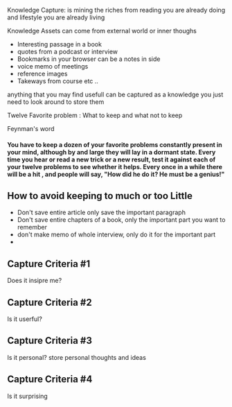 


Knowledge Capture: is mining the riches from reading you are already doing and lifestyle you are already living 

Knowledge Assets can come from external world or inner thoughs 

* Interesting passage in a book 
* quotes from a podcast or interview 
* Bookmarks in your browser can be a notes in side 
* voice memo of meetings 
* reference images 
* Takeways from course 
etc ..

anything that you may find usefull can be captured as a knowledge 
you just need to look around to store them 

Twelve Favorite problem : What to keep and what not to keep 

Feynman's word 

#### You have to keep a dozen of your favorite problems constantly present in your mind, although by and large they will lay in a dormant state. Every time you hear or read a new trick or a new result, test it against each of your twelve problems to see whether it helps. Every once in a while there will be a hit , and people will say, "How did he do it? He must be a genius!" 


## How to avoid keeping to much or too Little 

* Don't save entire article only save the important paragraph
* Don't save entire chapters of a book, only the important part you want to remember 
* don't make memo of whole interview, only do it for the important part 
*  
## Capture Criteria #1

Does it insipre me?

## Capture Criteria #2

Is it userful?

## Capture Criteria #3
Is it personal? 
store personal thoughts and ideas 

## Capture Criteria #4
Is it surprising

